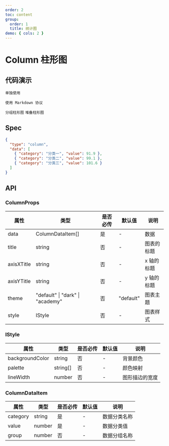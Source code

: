 ```yaml
---
order: 2
toc: content
group:
  order: 1
  title: 统计图
demo: { cols: 2 }
---
```


# Column 柱形图

## 代码演示

<code src="./demos/common">单独使用</code>

<code src="./demos/markdown">使用 Markdown 协议</code>

<code src="./demos/group" description="在 data 中传入额外的字段，并且设置 group 为 true">分组柱形图</code>
<code src="./demos/stack" description="在 data 中传入额外的字段，并且设置 stack 为 true">堆叠柱形图 </code>

## Spec

```json
{
  "type": "column",
  "data": [
    { "category": "分类一", "value": 91.9 },
    { "category": "分类二", "value": 99.1 },
    { "category": "分类三", "value": 101.6 }
  ]
}
```

## API

### ColumnProps

| 属性       | 类型                                     | 是否必传 | 默认值    | 说明       |
| ---------- | ---------------------------------------- | -------- | --------- | ---------- |
| data       | ColumnDataItem[]                         | 是       | -         | 数据       |
| title      | string                                   | 否       | -         | 图表的标题 |
| axisXTitle | string                                   | 否       | -         | x 轴的标题 |
| axisYTitle | string                                   | 否       | -         | y 轴的标题 |
| theme      | "default" &#124; "dark" &#124; "academy" | 否       | "default" | 图表主题   |
| style      | IStyle                                   | 否       | -         | 图表样式   |

### IStyle

| 属性            | 类型     | 是否必传 | 默认值 | 说明           |
| --------------- | -------- | -------- | ------ | -------------- |
| backgroundColor | string   | 否       | -      | 背景颜色       |
| palette         | string[] | 否       | -      | 颜色映射       |
| lineWidth       | number   | 否       | -      | 图形描边的宽度 |

### ColumnDataItem

| 属性     | 类型   | 是否必传 | 默认值 | 说明         |
| -------- | ------ | -------- | ------ | ------------ |
| category | string | 是       | -      | 数据分类名称 |
| value    | number | 是       | -      | 数据分类值   |
| group    | number | 否       | -      | 数据分组名称 |
